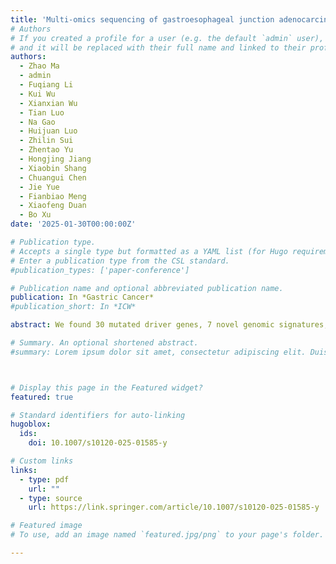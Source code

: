 ```yaml
---
title: 'Multi-omics sequencing of gastroesophageal junction adenocarcinoma reveals prognosis-relevant key factors and a novel immunogenomic classification'
# Authors
# If you created a profile for a user (e.g. the default `admin` user), write the username (folder name) here
# and it will be replaced with their full name and linked to their profile.
authors:
  - Zhao Ma
  - admin
  - Fuqiang Li
  - Kui Wu
  - Xianxian Wu
  - Tian Luo
  - Na Gao
  - Huijuan Luo
  - Zhilin Sui
  - Zhentao Yu
  - Hongjing Jiang
  - Xiaobin Shang
  - Chuangui Chen
  - Jie Yue
  - Fianbiao Meng
  - Xiaofeng Duan
  - Bo Xu
date: '2025-01-30T00:00:00Z'

# Publication type.
# Accepts a single type but formatted as a YAML list (for Hugo requirements).
# Enter a publication type from the CSL standard.
#publication_types: ['paper-conference']

# Publication name and optional abbreviated publication name.
publication: In *Gastric Cancer*
#publication_short: In *ICW*

abstract: We found 30 mutated driver genes, 7 novel genomic signatures, 

# Summary. An optional shortened abstract.
#summary: Lorem ipsum dolor sit amet, consectetur adipiscing elit. Duis posuere tellus ac convallis placerat. Proin tincidunt magna sed ex sollicitudin condimentum.



# Display this page in the Featured widget?
featured: true

# Standard identifiers for auto-linking
hugoblox:
  ids:
    doi: 10.1007/s10120-025-01585-y     

# Custom links
links:
  - type: pdf
    url: ""
  - type: source
    url: https://link.springer.com/article/10.1007/s10120-025-01585-y

# Featured image
# To use, add an image named `featured.jpg/png` to your page's folder.

---
```



